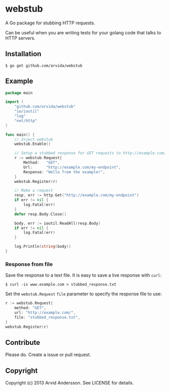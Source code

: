 # webstub

A Go package for stubbing HTTP requests.

Can be useful when you are writing tests for your golang code that talks to HTTP servers.

## Installation

	$ go get github.com/arvida/webstub

## Example

```go
package main

import (
	"github.com/arvida/webstub"
	"io/ioutil"
	"log"
	"net/http"
)

func main() {
	// Inject webstub
	webstub.Enable()

	// Setup a stubbed response for GET requests to http://example.com/my-endpoint
	r := webstub.Request{
		Method:   "GET",
		Url:      "http://example.com/my-endpoint",
		Response: "Hello from the example!",
	}
	webstub.Register(r)

	// Make a request
	resp, err := http.Get("http://example.com/my-endpoint")
	if err != nil {
		log.Fatal(err)
	}
	defer resp.Body.Close()

	body, err := ioutil.ReadAll(resp.Body)
	if err != nil {
		log.Fatal(err)
	}

	log.Println(string(body))
}
```

### Response from file

Save the response to a text file. It is easy to save a live response with `curl`:

	$ curl -is www.example.com > stubbed_response.txt

Set the `webstub.Request` `file` parameter to specify the response file to use:

```go
r := webstub.Request{
	method: "GET",
    url: "http://example.com/",
    file: "stubbed_response.txt",
}
webstub.Register(r)
```

## Contribute

Please do. Create a issue or pull request.

## Copyright

Copyright (c) 2013 Arvid Andersson. See LICENSE for details.